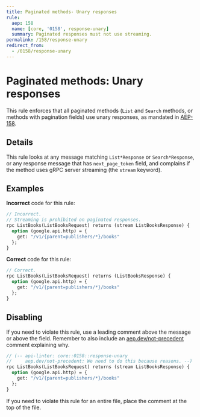 ```yaml
---
title: Paginated methods- Unary responses
rule:
  aep: 158
  name: [core, '0158', response-unary]
  summary: Paginated responses must not use streaming.
permalink: /158/response-unary
redirect_from:
  - /0158/response-unary
---
```


# Paginated methods: Unary responses

This rule enforces that all paginated methods (`List` and `Search` methods, or
methods with pagination fields) use unary responses, as mandated in
[AEP-158][].

## Details

This rule looks at any message matching `List*Response` or `Search*Response`,
or any response message that has `next_page_token` field, and complains if the
method uses gRPC server streaming (the `stream` keyword).

## Examples

**Incorrect** code for this rule:

```proto
// Incorrect.
// Streaming is prohibited on paginated responses.
rpc ListBooks(ListBooksRequest) returns (stream ListBooksResponse) {
  option (google.api.http) = {
    get: "/v1/{parent=publishers/*}/books"
  };
}
```

**Correct** code for this rule:

```proto
// Correct.
rpc ListBooks(ListBooksRequest) returns (ListBooksResponse) {
  option (google.api.http) = {
    get: "/v1/{parent=publishers/*}/books"
  };
}
```

## Disabling

If you need to violate this rule, use a leading comment above the message or
above the field. Remember to also include an [aep.dev/not-precedent][] comment
explaining why.

```proto
// (-- api-linter: core::0158::response-unary
//     aep.dev/not-precedent: We need to do this because reasons. --)
rpc ListBooks(ListBooksRequest) returns (stream ListBooksResponse) {
  option (google.api.http) = {
    get: "/v1/{parent=publishers/*}/books"
  };
}
```

If you need to violate this rule for an entire file, place the comment at the
top of the file.

[aep-158]: https://aep.dev/158
[aep.dev/not-precedent]: https://aep.dev/not-precedent
